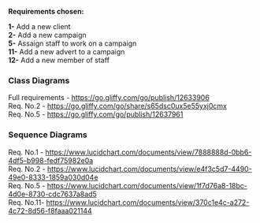 **Requirements chosen:**  

**1-** Add a new client  
**2-** Add a new campaign  
**5-** Assaign staff to work on a campaign  
**11-** Add a new advert to a campaign  
**12-** Add a new member of staff  

### Class Diagrams

Full requirements - https://go.gliffy.com/go/publish/12633906  
Req. No.2 - https://go.gliffy.com/go/share/s65dsc0ux5e55yxj0cmx  
Req. No.5 - https://go.gliffy.com/go/publish/12637961  

### Sequence Diagrams

Req. No.1 - https://www.lucidchart.com/documents/view/7888888d-0bb6-4df5-b998-fedf75982e0a  
Req. No.2 - https://www.lucidchart.com/documents/view/e4f3c5d7-4490-49e0-8333-1859a030d04e  
Req. No.5 - https://www.lucidchart.com/documents/view/1f7d76a8-18bc-4d0e-8730-cdc7637a8ad5  
Req. No.11- https://www.lucidchart.com/documents/view/370c1e4c-a272-4c72-8d56-f8faaa021144  
